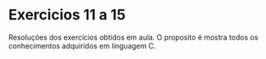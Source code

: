 # Exercicios 11 a 15
Resoluções dos exercícios obtidos em aula. O proposito é mostra todos os conhecimentos adquiridos em linguagem C.
